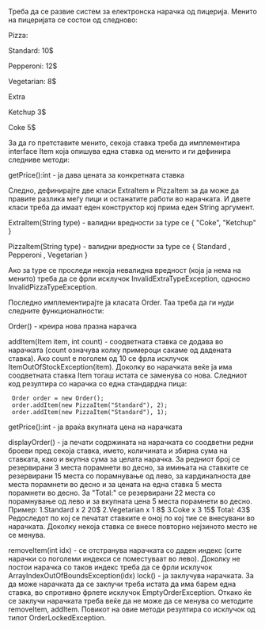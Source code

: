 Треба да се развие систем за електронска нарачка од пицерија. Менито на пицеријата се состои од следново:


Pizza:


Standard: 10\$



Pepperoni: 12\$

Vegetarian: 8\$


Extra


Ketchup 3\$

Coke 5\$

За да го претставите менито, секоја ставка треба да имплементира interface Item која опишува една ставка од менито и ги дефинира следниве методи:


getPrice():int - ја дава цената за конкретната ставка


Следно, дефинирајте две класи ExtraItem и PizzaItem за да може да правите разлика меѓу пици и останатите работи во нарачката. И двете класи треба да имаат еден конструктор кој прима еден String аргумент.

ExtraItem(String type) - валидни вредности за type се { "Coke", "Ketchup" }

PizzaItem(String type) - валидни вредности за type се { Standard , Pepperoni , Vegetarian }

Ако за type се проследи некоја невалидна вредност (која ја нема на менито) треба да се фрли исклучок InvalidExtraTypeException, односно InvalidPizzaTypeException.


Последно имплементирајте ја класата Order. Таа треба да ги нуди следните функционалности:


Order() - креира нова празна нарачка

addItem(Item item, int count) - соодветната ставка се додава во нарачката (count означува колку примероци сакаме од дадената ставка). Aко count е поголем од 10 се фрла исклучок ItemOutOfStockException(item). Доколку во нарачката веќе ја има соодветната ставка Item тогаш истата се заменува со нова. Следниот код резултира со нарачка со една стандардна пица:

     Order order = new Order();
     order.addItem(new PizzaItem("Standard"), 2); 
     order.addItem(new PizzaItem("Standard"), 1);
getPrice():int - ја враќа вкупната цена на нарачката

displayOrder() - ја печати содржината на нарачката со соодветни редни броеви пред секоја ставка, името, количината и збирна сума на ставката, како и вкупна сума за целата нарачка. За редниот број се резервирани 3 места порамнети во десно, за имињата на ставките се резервирани 15 места со порамнување од лево, за кардиналноста две места порамнети во десно и за цената на една ставка 5 места порамнети во десно. За "Total:" се резервирани 22 места со порамнување од лево и за вкупната цена 5 места порамнети во десно. Пример:
1.Standard       x 2   20$
2.Vegetarian     x 1    8$
3.Coke           x 3   15$
Total:                   43$
Редоследот по кој се печатат ставките е оној по кој тие се внесувани во нарачката. Доколку некоја ставка се внесе повторно нејзиното место не се менува.

removeItem(int idx) - се отстранува нарачката со даден индекс (сите нарачки со поголеми индекси се поместуваат во лево). Доколку не постои нарачка со таков индекс треба да се фрли исклучок ArrayIndexOutOfBоundsException(idx)
lock() - ја заклучува нарачката. За да може нарачката да се заклучи треба истата да има барем една ставка, во спротивно фрлете исклучок EmptyOrderException.
Откако ќе се заклучи нарачката треба веќе да не може да се менува со методите removeItem, addItem. Повикот на овие методи резултира со исклучок од типот OrderLockedException.